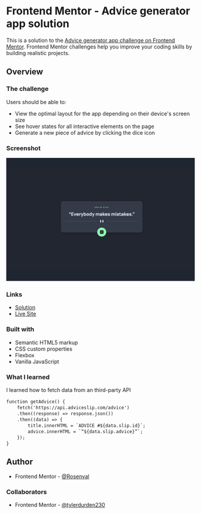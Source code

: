 # Frontend Mentor - Advice generator app solution

This is a solution to the [Advice generator app challenge on Frontend Mentor](https://www.frontendmentor.io/challenges/advice-generator-app-QdUG-13db). Frontend Mentor challenges help you improve your coding skills by building realistic projects.

## Overview

### The challenge

Users should be able to:

- View the optimal layout for the app depending on their device's screen size
- See hover states for all interactive elements on the page
- Generate a new piece of advice by clicking the dice icon

### Screenshot

![](./screenshot.png)

### Links

- [Solution](https://www.frontendmentor.io/solutions/random-advice-app-58GOKUlQNc)
- [Live Site](https://flamiapp.netlify.app/)

### Built with

- Semantic HTML5 markup
- CSS custom properties
- Flexbox
- Vanilla JavaScript

### What I learned

I learned how to fetch data from an third-party API

```
function getAdvice() {
    fetch('https://api.adviceslip.com/advice')
    .then((response) => response.json())
    .then((data) => {
        title.innerHTML = `ADVICE #${data.slip.id}`;
        advice.innerHTML = `“${data.slip.advice}”`;
    });
}
```

## Author
- Frontend Mentor - [@Rosenval](https://www.frontendmentor.io/profile/Rosenval)

### Collaborators
- Frontend Mentor - [@tylerdurden230](https://www.frontendmentor.io/profile/tylerdurden230)
